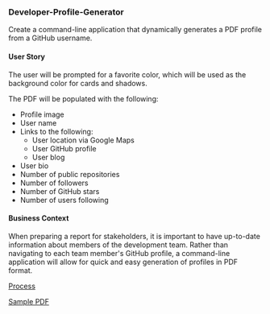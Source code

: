 
### Developer-Profile-Generator

Create a command-line application that dynamically generates a PDF profile from a GitHub username.

#### User Story

The user will be prompted for a favorite color, which will be used as the background color for cards and shadows.

The PDF will be populated with the following:

* Profile image
* User name
* Links to the following:
  * User location via Google Maps
  * User GitHub profile
  * User blog
* User bio
* Number of public repositories
* Number of followers
* Number of GitHub stars
* Number of users following

#### Business Context

When preparing a report for stakeholders, it is important to have up-to-date information about members of the development team. Rather than navigating to each team member's GitHub profile, a command-line application will allow for quick and easy generation of profiles in PDF format.


[Process](https://s3.amazonaws.com/img0.recordit.co/yHQxnKnnxy.mp4?AWSAccessKeyId=AKIAINSRFOQXTN4DT46A&Expires=1579052832&Signature=lXRtFrzJnd1SWaUtMukHYYxq0Tg%3D
)

[Sample PDF](https://github.com/anu-dam/Developer-Profile-Generator/blob/master/PDF%20DATA/profile.pdf)


